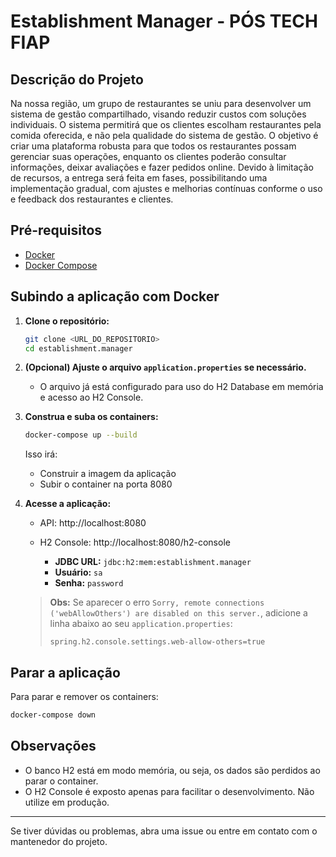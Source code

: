 # Establishment Manager - PÓS TECH FIAP

## Descrição do Projeto

Na nossa região, um grupo de restaurantes se uniu para desenvolver um sistema de gestão compartilhado, visando reduzir custos com soluções individuais. O sistema permitirá que os clientes escolham restaurantes pela comida oferecida, e não pela qualidade do sistema de gestão. O objetivo é criar uma plataforma robusta para que todos os restaurantes possam gerenciar suas operações, enquanto os clientes poderão consultar informações, deixar avaliações e fazer pedidos online. Devido à limitação de recursos, a entrega será feita em fases, possibilitando uma implementação gradual, com ajustes e melhorias contínuas conforme o uso e feedback dos restaurantes e clientes.

## Pré-requisitos

- [Docker](https://www.docker.com/get-started)
- [Docker Compose](https://docs.docker.com/compose/install/)

## Subindo a aplicação com Docker

1. **Clone o repositório:**
   ```bash
   git clone <URL_DO_REPOSITORIO>
   cd establishment.manager
   ```

2. **(Opcional) Ajuste o arquivo `application.properties` se necessário.**
   - O arquivo já está configurado para uso do H2 Database em memória e acesso ao H2 Console.

3. **Construa e suba os containers:**
   ```bash
   docker-compose up --build
   ```
   Isso irá:
   - Construir a imagem da aplicação
   - Subir o container na porta 8080

4. **Acesse a aplicação:**
   - API: http://localhost:8080
   - H2 Console: http://localhost:8080/h2-console

     - **JDBC URL:** `jdbc:h2:mem:establishment.manager`
     - **Usuário:** `sa`
     - **Senha:** `password`

   > **Obs:** Se aparecer o erro `Sorry, remote connections ('webAllowOthers') are disabled on this server.`, adicione a linha abaixo ao seu `application.properties`:
   >
   > `spring.h2.console.settings.web-allow-others=true`

## Parar a aplicação

Para parar e remover os containers:
```bash
docker-compose down
```

## Observações
- O banco H2 está em modo memória, ou seja, os dados são perdidos ao parar o container.
- O H2 Console é exposto apenas para facilitar o desenvolvimento. Não utilize em produção.

---

Se tiver dúvidas ou problemas, abra uma issue ou entre em contato com o mantenedor do projeto. 